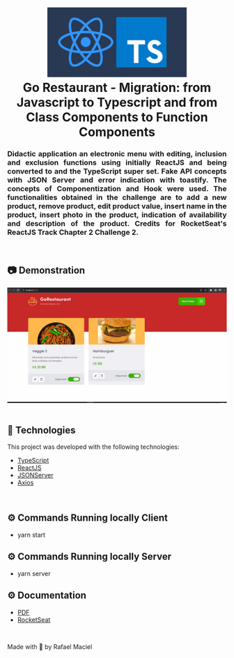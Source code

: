 <h1 align="center">
  <img alt="" title="typescript fundamentals" src=".github/demostration_aplication.png" width="320px" />
  <br>
  Go Restaurant - Migration: from Javascript to Typescript and from Class Components to Function Components 
</h1>


<h3 align="justify">
Didactic application an electronic menu with editing, inclusion and exclusion functions using initially ReactJS and being converted to and the TypeScript super set. Fake API concepts with JSON Server and error indication with toastify. The concepts of Componentization and Hook were used. The functionalities obtained in the challenge are to add a new product, remove product, edit product value, insert name in the product, insert photo in the product, indication of availability and description of the product. Credits for RocketSeat's ReactJS Track Chapter 2 Challenge 2.
</h3>
<br>

## 📷 Demonstration

<div align="center" >
<h4 align="left"></h4>
  <img src=".github/demostration_aplication_2.gif">
</div>
<br>

## 🚀 Technologies

This project was developed with the following technologies:

- [TypeScript](https://www.typescriptlang.org/docs/)
- [ReactJS](https://reactjs.org/)
- [JSONServer](https://github.com/typicode/json-server)
- [Axios](https://axios-http.com/docs/intro)

<br>

## ⚙ Commands Running locally Client
- yarn start

## ⚙ Commands Running locally Server
- yarn server

## ⚙ Documentation
- <a href=".github/Documentation.pdf">PDF</a>
- [RocketSeat](https://www.notion.so/Desafio-02-Refactoring-de-classes-e-typescript-4571541e7f8c4799bd191b6cfb53802c)
<br>

Made with 💜 by Rafael Maciel
